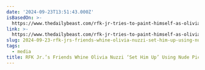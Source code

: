```yaml
---
date: '2024-09-23T13:51:43.000Z'
isBasedOn: >-
  https://www.thedailybeast.com/rfk-jr-tries-to-paint-himself-as-olivia-nuzzis-victim
link: >-
  https://www.thedailybeast.com/rfk-jr-tries-to-paint-himself-as-olivia-nuzzis-victim
slug: 2024-09-23-rfk-jrs-friends-whine-olivia-nuzzi-set-him-up-using-nude-pics
tags:
  - media
title: RFK Jr.’s Friends Whine Olivia Nuzzi ‘Set Him Up’ Using Nude Pics
---
```

 
